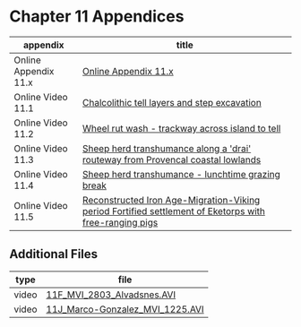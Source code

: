# Chapter 11 Appendices

|appendix|title|
|---|---|
|Online Appendix 11.x|[Online Appendix 11.x](Online_Appendix_11/Online_Appendix_11.md)|
|Online Video 11.1|[Chalcolithic tell layers and step excavation](Online_Video_11.1/Online_Video_11.1.md)|
|Online Video 11.2|[Wheel rut wash - trackway across island to tell](Online_Video_11.2/Online_Video_11.2.md)|
|Online Video 11.3|[Sheep herd transhumance along a 'drai' routeway from Provencal coastal lowlands](Chapter_11/Online_Video_11.3/Online_Video_11.3.md)|
|Online Video 11.4|[Sheep herd transhumance - lunchtime grazing break](Online_Video_11.4/Online_Video_11.4.md)|
|Online Video 11.5|[Reconstructed Iron Age-Migration-Viking period Fortified settlement of Eketorps with free-ranging pigs](Online_Video_11.5/Online_Video_11.5.md)|

## Additional Files

|type|file|
|---|---|
|video|[11F_MVI_2803_Alvadsnes.AVI](11F_MVI_2803_Alvadsnes.AVI)|
|video|[11J_Marco-Gonzalez_MVI_1225.AVI](11J_Marco-Gonzalez_MVI_1225.AVI)|